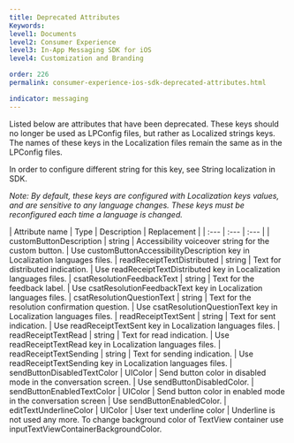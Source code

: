 ```yaml
---
title: Deprecated Attributes
Keywords:
level1: Documents
level2: Consumer Experience
level3: In-App Messaging SDK for iOS
level4: Customization and Branding

order: 226
permalink: consumer-experience-ios-sdk-deprecated-attributes.html

indicator: messaging
---
```


Listed below are attributes that have been deprecated. These keys should no longer be used as LPConfig files, but rather as Localized strings keys. The names of these keys in the Localization files remain the same as in the LPConfig files.

In order to configure different string for this key, see String localization in SDK.

*Note: By default, these keys are configured with Localization keys values, and are sensitive to any language changes.  These keys must be reconfigured each time a language is changed.*

| Attribute name | Type | Description | Replacement |
| :--- | :--- | :--- |
| customButtonDescription | string | Accessibility voiceover string for the custom button. | Use customButtonAccessibilityDescription key in Localization languages files.
| readReceiptTextDistributed | string | Text for distributed indication. | Use readReceiptTextDistributed key in Localization languages files.
| csatResolutionFeedbackText | string | Text for the feedback label. | Use csatResolutionFeedbackText key in Localization languages files.
| csatResolutionQuestionText | string | Text for the resolution confirmation question. | Use csatResolutionQuestionText key in Localization languages files.
| readReceiptTextSent | string | Text for sent indication. | Use readReceiptTextSent key in Localization languages files.
| readReceiptTextRead | string | Text for read indication. | Use readReceiptTextRead key in Localization languages files.
| readReceiptTextSending | string | Text for sending indication. | Use readReceiptTextSending key in Localization languages files.
| sendButtonDisabledTextColor | UIColor | Send button color in disabled mode in the conversation screen. | Use sendButtonDisabledColor.
| sendButtonEnabledTextColor | UIColor | Send button color in enabled mode in the conversation screen | Use sendButtonEnabledColor.
| editTextUnderlineColor | UIColor | User text underline color | Underline is not used any more. To change background color of TextView container use inputTextViewContainerBackgroundColor.
